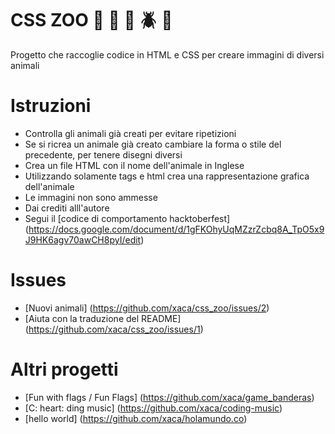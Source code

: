 # CSS ZOO :pig: :frog: :bee: :beetle: :lion:

Progetto che raccoglie codice in HTML e CSS per creare immagini di diversi animali

# Istruzioni

+ Controlla gli animali già creati per evitare ripetizioni
+ Se si ricrea un animale già creato cambiare la forma o stile del precedente, per tenere disegni diversi
+ Crea un file HTML con il nome dell'animale in Inglese
+ Utilizzando solamente tags e html crea una rappresentazione grafica dell'animale
+ Le immagini non sono ammesse
+ Dai crediti alll'autore
+ Segui il [codice di comportamento hacktoberfest] (https://docs.google.com/document/d/1gFKOhyUqMZzrZcbq8A_TpO5x9J9HK6agv70awCH8pyI/edit)

# Issues

+ [Nuovi animali] (https://github.com/xaca/css_zoo/issues/2)
+ [Aiuta con la traduzione del README] (https://github.com/xaca/css_zoo/issues/1) 

# Altri progetti

+ [Fun with flags / Fun Flags] (https://github.com/xaca/game_banderas)
+ [C: heart: ding music] (https://github.com/xaca/coding-music)
+ [hello world] (https://github.com/xaca/holamundo.co) 
